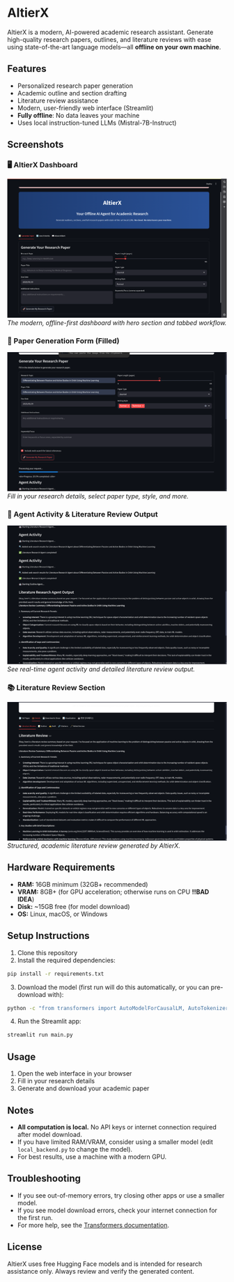 # AltierX

AltierX is a modern, AI-powered academic research assistant. Generate high-quality research papers, outlines, and literature reviews with ease using state-of-the-art language models—all **offline on your own machine**.

## Features
- Personalized research paper generation
- Academic outline and section drafting
- Literature review assistance
- Modern, user-friendly web interface (Streamlit)
- **Fully offline**: No data leaves your machine
- Uses local instruction-tuned LLMs (Mistral-7B-Instruct)

## Screenshots

### 🖥️ AltierX Dashboard
![AltierX Dashboard](screenshots/altierx_dashboard.png)
*The modern, offline-first dashboard with hero section and tabbed workflow.*

### 📝 Paper Generation Form (Filled)
![AltierX Form Filled](screenshots/altierx_form_filled.png)
*Fill in your research details, select paper type, style, and more.*

### 🤖 Agent Activity & Literature Review Output
![AltierX Agent Activity](screenshots/altierx_agent_activity.png)
*See real-time agent activity and detailed literature review output.*

### 📚 Literature Review Section
![AltierX Literature Review](screenshots/altierx_literature_review.png)
*Structured, academic literature review generated by AltierX.*

## Hardware Requirements
- **RAM:** 16GB minimum (32GB+ recommended)
- **VRAM:** 8GB+ (for GPU acceleration; otherwise runs on CPU **!!BAD IDEA**)
- **Disk:** ~15GB free (for model download)
- **OS:** Linux, macOS, or Windows

## Setup Instructions

1. Clone this repository
2. Install the required dependencies:
```bash
pip install -r requirements.txt
```
3. Download the model (first run will do this automatically, or you can pre-download with):
```bash
python -c "from transformers import AutoModelForCausalLM, AutoTokenizer; AutoTokenizer.from_pretrained('mistralai/Mistral-7B-Instruct-v0.2'); AutoModelForCausalLM.from_pretrained('mistralai/Mistral-7B-Instruct-v0.2')"
```
4. Run the Streamlit app:
```bash
streamlit run main.py
```

## Usage
1. Open the web interface in your browser
2. Fill in your research details
3. Generate and download your academic paper

## Notes
- **All computation is local.** No API keys or internet connection required after model download.
- If you have limited RAM/VRAM, consider using a smaller model (edit `local_backend.py` to change the model).
- For best results, use a machine with a modern GPU.

## Troubleshooting
- If you see out-of-memory errors, try closing other apps or use a smaller model.
- If you see model download errors, check your internet connection for the first run.
- For more help, see the [Transformers documentation](https://huggingface.co/docs/transformers/index).

## License
AltierX uses free Hugging Face models and is intended for research assistance only. Always review and verify the generated content. 
